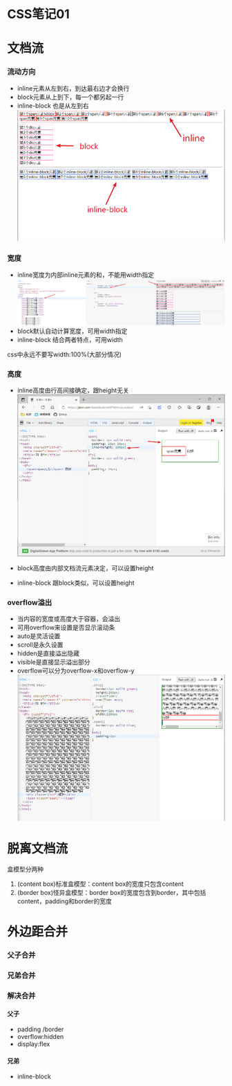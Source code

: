# CSS笔记01

# 文档流
### 流动方向
* inline元素从左到右，到达最右边才会换行
* block元素从上到下，每一个都另起一行
* inline-block 也是从左到右
![](./image/02.png)

### 宽度
* inline宽度为内部inline元素的和，不能用width指定
![](./image/03.png)
* block默认自动计算宽度，可用width指定
* inline-block 结合两者特点，可用width

css中永远不要写width:100%(大部分情况)
  
### 高度
* inline高度由行高间接确定，跟height无关
![](./image/04.png)

* block高度由内部文档流元素决定，可以设置height
* inline-block 跟block类似，可以设置height

### overflow溢出
* 当内容的宽度或高度大于容器，会溢出
* 可用overflow来设置是否显示滚动条
* auto是灵活设置
* scroll是永久设置
* hidden是直接溢出隐藏
* visible是直接显示溢出部分
* overflow可以分为overflow-x和overflow-y
![](./image/05.png)

# 脱离文档流
盒模型分两种
1. (content box)标准盒模型：content box的宽度只包含content
2. (border box)怪异盒模型：border box的宽度包含到border，其中包括content，padding和border的宽度

# 外边距合并
### 父子合并
### 兄弟合并

### 解决合并
#### 父子
* padding /border
* overflow:hidden
* display:flex

#### 兄弟
* inline-block
